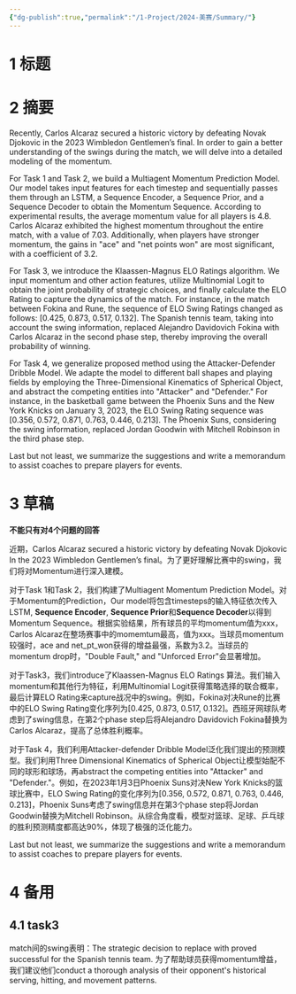 ```yaml
---
{"dg-publish":true,"permalink":"/1-Project/2024-美赛/Summary/"}
---
```


# 1 标题

# 2 摘要
Recently, Carlos Alcaraz secured a historic victory by defeating Novak Djokovic in the 2023 Wimbledon Gentlemen’s final. In order to gain a better understanding of the swings during the match, we will delve into a detailed modeling of the momentum.

For Task 1 and Task 2, we build a Multiagent Momentum Prediction Model. Our model takes input features for each timestep and sequentially passes them through an LSTM, a Sequence Encoder, a Sequence Prior, and a Sequence Decoder to obtain the Momentum Sequence. According to experimental results, the average momentum value for all players is 4.8. Carlos Alcaraz exhibited the highest momentum throughout the entire match, with a value of 7.03. Additionally, when players have stronger momentum, the gains in "ace" and "net points won" are most significant, with a coefficient of 3.2.

For Task 3, we introduce the Klaassen-Magnus ELO Ratings algorithm. We input momentum and other action features, utilize Multinomial Logit to obtain the joint probability of strategic choices, and finally calculate the ELO Rating to capture the dynamics of the match. For instance, in the match between Fokina and Rune, the sequence of ELO Swing Ratings changed as follows: [0.425, 0.873, 0.517, 0.132]. The Spanish tennis team, taking into account the swing information, replaced Alejandro Davidovich Fokina with Carlos Alcaraz in the second phase step, thereby improving the overall probability of winning.

For Task 4, we generalize proposed method using the Attacker-Defender Dribble Model. We adapte the model to different ball shapes and playing fields by employing the Three-Dimensional Kinematics of Spherical Object, and abstract the competing entities into "Attacker" and "Defender." For instance, in the basketball game between the Phoenix Suns and the New York Knicks on January 3, 2023, the ELO Swing Rating sequence was [0.356, 0.572, 0.871, 0.763, 0.446, 0.213]. The Phoenix Suns, considering the swing information, replaced Jordan Goodwin with Mitchell Robinson in the third phase step.

Last but not least, we summarize the suggestions and write a memorandum to assist coaches to prepare players for events.

# 3 草稿
**不能只有对4个问题的回答**

近期，Carlos Alcaraz secured a historic victory by defeating Novak Djokovic In the 2023 Wimbledon Gentlemen’s final。为了更好理解比赛中的swing，我们将对Momentum进行深入建模。

对于Task 1和Task 2，我们构建了Multiagent Momentum Prediction Model。对于Momentum的Prediction，Our model将包含timesteps的输入特征依次传入LSTM, **Sequence Encoder**, **Sequence Prior**和**Sequence Decoder**以得到Momentum Sequence。根据实验结果，所有球员的平均momentum值为xxx，Carlos Alcaraz在整场赛事中的momemtum最高，值为xxx。当球员momentum较强时，ace and net_pt_won获得的增益最强，系数为3.2。当球员的momentum drop时，"Double Fault," and "Unforced Error"会显著增加。

对于Task3，我们introduce了Klaassen-Magnus ELO Ratings 算法。我们输入momentum和其他行为特征，利用Multinomial Logit获得策略选择的联合概率，最后计算ELO Rating来capture战况中的swing。例如，Fokina对决Rune的比赛中的ELO Swing Rating变化序列为[0.425, 0.873, 0.517, 0.132]。西班牙网球队考虑到了swing信息，在第2个phase step后将Alejandro Davidovich Fokina替换为Carlos Alcaraz，提高了总体胜利概率。

对于Task 4，我们利用Attacker-defender Dribble Model泛化我们提出的预测模型。我们利用Three Dimensional Kinematics of Spherical Object让模型始配不同的球形和球场，再abstract the competing entities into "Attacker" and "Defender."。例如，在2023年1月3日Phoenix Suns对决New York Knicks的篮球比赛中，ELO Swing Rating的变化序列为[0.356, 0.572, 0.871, 0.763, 0.446, 0.213]，Phoenix Suns考虑了swing信息并在第3个phase step将Jordan Goodwin替换为Mitchell Robinson。从综合角度看，模型对篮球、足球、乒乓球的胜利预测精度都高达90%，体现了极强的泛化能力。

Last but not least, we summarize the suggestions and write a memorandum to assist coaches to prepare players for events.

# 4 备用
## 4.1 task3
match间的swing表明：The strategic decision to replace  with proved successful for the Spanish tennis team. 为了帮助球员获得momentum增益，我们建议他们conduct a thorough analysis of their opponent's historical serving, hitting, and movement patterns.